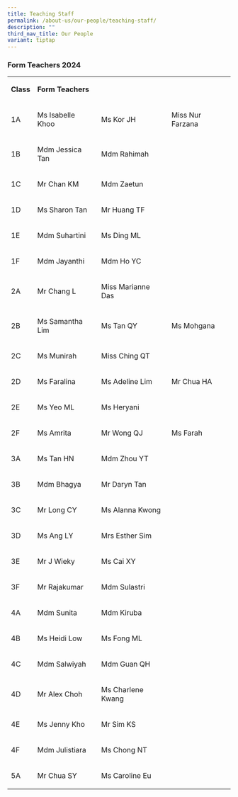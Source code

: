 ```yaml
---
title: Teaching Staff
permalink: /about-us/our-people/teaching-staff/
description: ""
third_nav_title: Our People
variant: tiptap
---
```

<h3>Form Teachers 2024</h3><table><tbody><tr><td rowspan="1" colspan="1"><p><strong>Class</strong></p></td><td rowspan="1" colspan="2"><p><strong>Form Teachers</strong></p></td><td rowspan="1" colspan="1"><p></p></td></tr><tr><td rowspan="1" colspan="1"><p>1A</p></td><td rowspan="1" colspan="1"><p>Ms Isabelle Khoo</p></td><td rowspan="1" colspan="1"><p>Ms Kor JH</p></td><td rowspan="1" colspan="1"><p>Miss Nur Farzana</p></td></tr><tr><td rowspan="1" colspan="1"><p>1B</p></td><td rowspan="1" colspan="1"><p>Mdm Jessica Tan</p></td><td rowspan="1" colspan="1"><p>Mdm Rahimah</p></td><td rowspan="1" colspan="1"><p></p></td></tr><tr><td rowspan="1" colspan="1"><p>1C</p></td><td rowspan="1" colspan="1"><p>Mr Chan KM</p></td><td rowspan="1" colspan="1"><p>Mdm Zaetun</p></td><td rowspan="1" colspan="1"><p></p></td></tr><tr><td rowspan="1" colspan="1"><p>1D</p></td><td rowspan="1" colspan="1"><p>Ms Sharon Tan</p></td><td rowspan="1" colspan="1"><p>Mr Huang TF</p></td><td rowspan="1" colspan="1"><p></p></td></tr><tr><td rowspan="1" colspan="1"><p>1E</p></td><td rowspan="1" colspan="1"><p>Mdm Suhartini</p></td><td rowspan="1" colspan="1"><p>Ms Ding ML</p></td><td rowspan="1" colspan="1"><p></p></td></tr><tr><td rowspan="1" colspan="1"><p>1F</p></td><td rowspan="1" colspan="1"><p>Mdm Jayanthi</p></td><td rowspan="1" colspan="1"><p>Mdm Ho YC</p></td><td rowspan="1" colspan="1"><p></p><p></p></td></tr><tr><td rowspan="1" colspan="1"><p>2A</p></td><td rowspan="1" colspan="1"><p>Mr Chang L</p></td><td rowspan="1" colspan="1"><p>Miss Marianne Das</p></td><td rowspan="1" colspan="1"><p></p></td></tr><tr><td rowspan="1" colspan="1"><p>2B</p></td><td rowspan="1" colspan="1"><p>Ms Samantha Lim</p></td><td rowspan="1" colspan="1"><p>Ms Tan QY</p></td><td rowspan="1" colspan="1"><p>Ms Mohgana</p></td></tr><tr><td rowspan="1" colspan="1"><p>2C</p></td><td rowspan="1" colspan="1"><p>Ms Munirah</p></td><td rowspan="1" colspan="1"><p>Miss Ching QT</p></td><td rowspan="1" colspan="1"><p></p></td></tr><tr><td rowspan="1" colspan="1"><p>2D</p></td><td rowspan="1" colspan="1"><p>Ms Faralina</p></td><td rowspan="1" colspan="1"><p>Ms Adeline Lim</p></td><td rowspan="1" colspan="1"><p>Mr Chua HA</p></td></tr><tr><td rowspan="1" colspan="1"><p>2E</p></td><td rowspan="1" colspan="1"><p>Ms Yeo ML</p></td><td rowspan="1" colspan="1"><p>Ms Heryani</p></td><td rowspan="1" colspan="1"><p></p></td></tr><tr><td rowspan="1" colspan="1"><p>2F</p></td><td rowspan="1" colspan="1"><p>Ms Amrita</p></td><td rowspan="1" colspan="1"><p>Mr Wong QJ</p></td><td rowspan="1" colspan="1"><p>Ms Farah</p></td></tr><tr><td rowspan="1" colspan="1"><p>3A</p></td><td rowspan="1" colspan="1"><p>Ms Tan HN</p></td><td rowspan="1" colspan="1"><p>Mdm Zhou YT</p></td><td rowspan="1" colspan="1"><p></p></td></tr><tr><td rowspan="1" colspan="1"><p>3B</p></td><td rowspan="1" colspan="1"><p>Mdm Bhagya</p></td><td rowspan="1" colspan="1"><p>Mr Daryn Tan</p></td><td rowspan="1" colspan="1"><p></p></td></tr><tr><td rowspan="1" colspan="1"><p>3C</p></td><td rowspan="1" colspan="1"><p>Mr Long CY</p></td><td rowspan="1" colspan="1"><p>Ms Alanna Kwong</p></td><td rowspan="1" colspan="1"><p></p></td></tr><tr><td rowspan="1" colspan="1"><p>3D</p></td><td rowspan="1" colspan="1"><p>Ms Ang LY</p></td><td rowspan="1" colspan="1"><p>Mrs Esther Sim</p></td><td rowspan="1" colspan="1"><p></p></td></tr><tr><td rowspan="1" colspan="1"><p>3E</p></td><td rowspan="1" colspan="1"><p>Mr J Wieky</p></td><td rowspan="1" colspan="1"><p>Ms Cai XY</p></td><td rowspan="1" colspan="1"><p></p></td></tr><tr><td rowspan="1" colspan="1"><p>3F</p></td><td rowspan="1" colspan="1"><p>Mr Rajakumar</p></td><td rowspan="1" colspan="1"><p>Mdm Sulastri</p></td><td rowspan="1" colspan="1"><p></p></td></tr><tr><td rowspan="1" colspan="1"><p>4A</p></td><td rowspan="1" colspan="1"><p>Mdm Sunita</p></td><td rowspan="1" colspan="1"><p>Mdm Kiruba</p></td><td rowspan="1" colspan="1"><p></p></td></tr><tr><td rowspan="1" colspan="1"><p>4B</p></td><td rowspan="1" colspan="1"><p>Ms Heidi Low</p></td><td rowspan="1" colspan="1"><p>Ms Fong ML</p></td><td rowspan="1" colspan="1"><p></p></td></tr><tr><td rowspan="1" colspan="1"><p>4C</p></td><td rowspan="1" colspan="1"><p>Mdm Salwiyah</p></td><td rowspan="1" colspan="1"><p>Mdm Guan QH</p></td><td rowspan="1" colspan="1"><p></p></td></tr><tr><td rowspan="1" colspan="1"><p>4D</p></td><td rowspan="1" colspan="1"><p>Mr Alex Choh</p></td><td rowspan="1" colspan="1"><p>Ms Charlene Kwang</p></td><td rowspan="1" colspan="1"><p></p></td></tr><tr><td rowspan="1" colspan="1"><p>4E</p></td><td rowspan="1" colspan="1"><p>Ms Jenny Kho</p></td><td rowspan="1" colspan="1"><p>Mr Sim KS</p></td><td rowspan="1" colspan="1"><p></p></td></tr><tr><td rowspan="1" colspan="1"><p>4F</p></td><td rowspan="1" colspan="1"><p>Mdm Julistiara</p></td><td rowspan="1" colspan="1"><p>Ms Chong NT</p></td><td rowspan="1" colspan="1"><p></p></td></tr><tr><td rowspan="1" colspan="1"><p>5A</p></td><td rowspan="1" colspan="1"><p>Mr Chua SY</p></td><td rowspan="1" colspan="1"><p>Ms Caroline Eu</p></td><td rowspan="1" colspan="1"><p></p></td></tr></tbody></table><p></p>